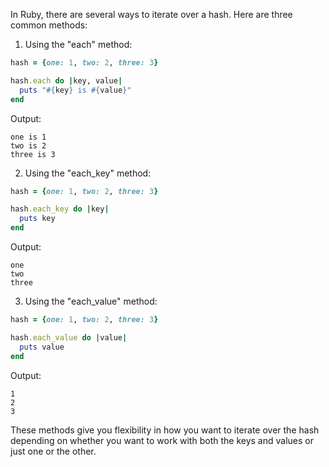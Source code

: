 In Ruby, there are several ways to iterate over a hash. Here are three common methods:

1. Using the "each" method:

```ruby
hash = {one: 1, two: 2, three: 3}

hash.each do |key, value|
  puts "#{key} is #{value}"
end
```

Output:

```
one is 1
two is 2
three is 3
```

2. Using the "each_key" method:

```ruby
hash = {one: 1, two: 2, three: 3}

hash.each_key do |key|
  puts key
end
```

Output:

```
one
two
three
```

3. Using the "each_value" method:

```ruby
hash = {one: 1, two: 2, three: 3}

hash.each_value do |value|
  puts value
end
```

Output:

```
1
2
3
```

These methods give you flexibility in how you want to iterate over the hash depending on whether you want to work with both the keys and values or just one or the other.